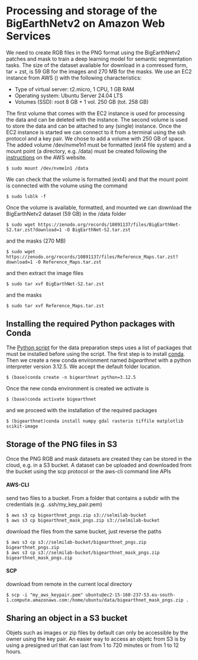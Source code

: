 Processing and storage of the BigEarthNetv2 on Amazon Web Services 
==================================================================
We need to create RGB files in the PNG format using the BigEarthNetv2 patches and mask to train a deep learning model for semantic segmentation tasks. The size of the dataset available for download in a comressed form, tar + zst, is 59 GB for the images and 270 MB for the masks. We use an EC2 instance from AWS () with the following characteristics:

* Type of virtual server: t2.micro, 1 CPU, 1 GB RAM
* Operating system: Ubuntu Server 24.04 LTS
* Volumes (SSD): root 8 GB + 1 vol. 250 GB (tot. 258 GB)

The first volume that comes with the EC2 instance is used for processing the data and can be deleted with the instance. The second volume is used to store the data and can be attached to any (single) instance. Once the EC2 instance is started we can connect to it from a terminal using the ssh protocol and a key pair. We chose to add a volume with 250 GB of space. The added volume /dev/nvme1n1 must be formatted (ext4 file system) and a mount point (a directory, e.g. /data) must be created following the [instructions](https://docs.aws.amazon.com/ebs/latest/userguide/ebs-using-volumes.html) on the AWS website. 

````
$ sudo mount /dev/nvme1n1 /data
````
We can check that the volume is formatted (ext4) and that the mount point is connected with the volume using the command
````
$ sudo lsblk -f
````

Once the volume is available, formatted, and mounted we can download the BigEarthNetv2 dataset (59 GB) in the /data folder
````
$ sudo wget https://zenodo.org/records/10891137/files/BigEarthNet-S2.tar.zst?download=1 -O BigEarthNet-S2.tar.zst
````
and the masks (270 MB)

````
$ sudo wget https://zenodo.org/records/10891137/files/Reference_Maps.tar.zst?download=1 -O Reference_Maps.tar.zst
````
and then extract the image files

````
$ sudo tar xvf BigEarthNet-S2.tar.zst
````

and the masks

````
$ sudo tar xvf Reference_Maps.tar.zst
````

## Installing the required Python packages with Conda
The [Python script](lib/bigearthnetv2_lib.py) for the data preparation steps uses a list of packages that must be installed before using the script. The first step is to install [conda](https://www.anaconda.com/docs/getting-started/anaconda/install#linux-installer). Then we create a new conda environment named _bigearthnet_ with a python interpreter version 3.12.5. We accept the default folder location.  
````
$ (base)conda create -n bigearthnet python=3.12.5
````
Once the new conda environment is created we activate is
````
$ (base)conda activate bigearthnet
````
and we proceed with the installation of the required packages
````
$ (bigearthnet)conda install numpy gdal rasterio tiffile matplotlib scikit-image
````

## Storage of the PNG files in S3
Once the PNG RGB and mask datasets are created they can be stored in the cloud, e.g. in a S3 bucket. A dataset can be uploaded and downloaded from the bucket using the scp protocol or the aws-cli command line APIs

#### AWS-CLI 
send two files to a bucket. From a folder that contains a subdir with the credentials (e.g. .ssh/my_key_pair.pem)

```
$ aws s3 cp bigearthnet_pngs.zip s3://selmilab-bucket
$ aws s3 cp bigearthnet_mask_pngs.zip s3://selmilab-bucket
```

download the files from the same bucket, just reverse the paths

```
$ aws s3 cp s3://selmilab-bucket/bigearthnet_pngs.zip bigearthnet_pngs.zip
$ aws s3 cp s3://selmilab-bucket/bigearthnet_mask_pngs.zip bigearthnet_mask_pngs.zip
```
#### SCP 
download from remote in the current local directory

```
$ scp -i "my_aws_keypair.pem" ubuntu@ec2-15-160-237-53.eu-south-1.compute.amazonaws.com:/home/ubuntu/data/bigearthnet_mask_pngs.zip .  
```

## Sharing an object in a S3 bucket
Objets such as images or zip files by default can only be accessible by the owner using the key pair. An easier way to access an objetc from S3 is by using a presigned url that can last from 1 to 720 minutes or from 1 to 12 hours.
